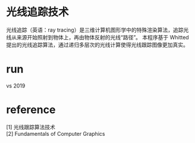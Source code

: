 # 光线追踪技术

光线追踪（英语：ray tracing）是三维计算机图形学中的特殊渲染算法，追踪光线从来源开始照射到物体上，再由物体反射的光线“路径”。
本程序基于 Whitted 提出的光线追踪算法，通过递归多层次的光线计算使得光线跟踪图像更加真实。

# run  
vs 2019

# reference   
[1] 光线跟踪算法技术  
[2] Fundamentals of Computer Graphics  
